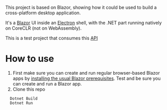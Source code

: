 This project is based on Blazor, showing how it could be used to build a cross-platform desktop application.

It's a [Blazor](https://github.com/aspnet/blazor) UI inside an [Electron](https://electronjs.org/) shell, with the .NET part running natively
on CoreCLR (not on WebAssembly).


This is a test project that consumes this [API](http://my-json-server.typicode.com/herocod3r/testproject/)

# How to use

1. First make sure you can create and run regular browser-based Blazor apps by [installing the usual Blazor prerequisites](https://blazor.net/docs/get-started.html). Test and be sure you can create and run a Blazor app.
1. Clone this repo

```
  Dotnet Build
  Dotnet Run
  ```

